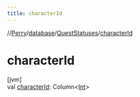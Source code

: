 ```yaml
---
title: characterId
---
```

//[Perry](../../../index.html)/[database](../index.html)/[QuestStatuses](index.html)/[characterId](character-id.html)



# characterId



[jvm]\
val [characterId](character-id.html): Column&lt;[Int](https://kotlinlang.org/api/latest/jvm/stdlib/kotlin/-int/index.html)&gt;




